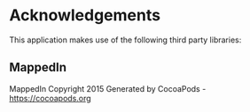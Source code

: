 # Acknowledgements
This application makes use of the following third party libraries:

## MappedIn

MappedIn Copyright 2015
Generated by CocoaPods - https://cocoapods.org
